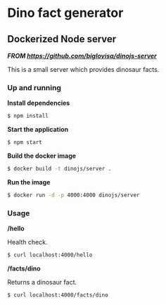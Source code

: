 # Dino fact generator
## Dockerized Node server
**_FROM https://github.com/biglovisa/dinojs-server_**

This is a small server which provides dinosaur facts.

### Up and running

**Install dependencies**

```sh
$ npm install
```

**Start the application**

```sh
$ npm start
```

**Build the docker image**

```sh
$ docker build -t dinojs/server .
```

**Run the image**

```sh
$ docker run -d -p 4000:4000 dinojs/server
```

### Usage

**/hello**

Health check.

```sh
$ curl localhost:4000/hello
```

**/facts/dino**

Returns a dinosaur fact.

```sh
$ curl localhost:4000/facts/dino
```
